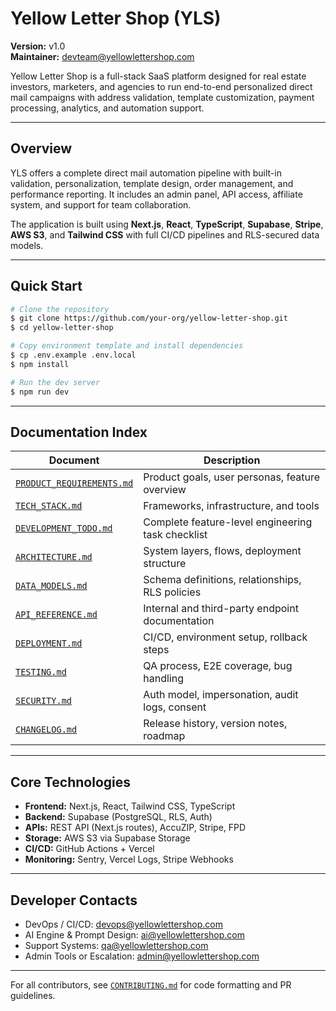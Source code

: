 # Yellow Letter Shop (YLS)

**Version:** v1.0  
**Maintainer:** devteam@yellowlettershop.com

Yellow Letter Shop is a full-stack SaaS platform designed for real estate investors, marketers, and agencies to run end-to-end personalized direct mail campaigns with address validation, template customization, payment processing, analytics, and automation support.

---

## Overview

YLS offers a complete direct mail automation pipeline with built-in validation, personalization, template design, order management, and performance reporting. It includes an admin panel, API access, affiliate system, and support for team collaboration.

The application is built using **Next.js**, **React**, **TypeScript**, **Supabase**, **Stripe**, **AWS S3**, and **Tailwind CSS** with full CI/CD pipelines and RLS-secured data models.

---

## Quick Start

```bash
# Clone the repository
$ git clone https://github.com/your-org/yellow-letter-shop.git
$ cd yellow-letter-shop

# Copy environment template and install dependencies
$ cp .env.example .env.local
$ npm install

# Run the dev server
$ npm run dev
```

---

## Documentation Index

| Document                        | Description                                             |
|---------------------------------|---------------------------------------------------------|
| [`PRODUCT_REQUIREMENTS.md`](./PRODUCT_REQUIREMENTS.md) | Product goals, user personas, feature overview       |
| [`TECH_STACK.md`](./TECH_STACK.md)                    | Frameworks, infrastructure, and tools                |
| [`DEVELOPMENT_TODO.md`](./DEVELOPMENT_TODO.md)        | Complete feature-level engineering task checklist    |
| [`ARCHITECTURE.md`](./ARCHITECTURE.md)                | System layers, flows, deployment structure           |
| [`DATA_MODELS.md`](./DATA_MODELS.md)                  | Schema definitions, relationships, RLS policies      |
| [`API_REFERENCE.md`](./API_REFERENCE.md)              | Internal and third-party endpoint documentation      |
| [`DEPLOYMENT.md`](./DEPLOYMENT.md)                    | CI/CD, environment setup, rollback steps             |
| [`TESTING.md`](./TESTING.md)                          | QA process, E2E coverage, bug handling               |
| [`SECURITY.md`](./SECURITY.md)                        | Auth model, impersonation, audit logs, consent       |
| [`CHANGELOG.md`](./CHANGELOG.md)                      | Release history, version notes, roadmap              |

---

## Core Technologies

- **Frontend:** Next.js, React, Tailwind CSS, TypeScript
- **Backend:** Supabase (PostgreSQL, RLS, Auth)
- **APIs:** REST API (Next.js routes), AccuZIP, Stripe, FPD
- **Storage:** AWS S3 via Supabase Storage
- **CI/CD:** GitHub Actions + Vercel
- **Monitoring:** Sentry, Vercel Logs, Stripe Webhooks

---

## Developer Contacts

- DevOps / CI/CD: devops@yellowlettershop.com
- AI Engine & Prompt Design: ai@yellowlettershop.com
- Support Systems: qa@yellowlettershop.com
- Admin Tools or Escalation: admin@yellowlettershop.com

---

For all contributors, see [`CONTRIBUTING.md`](./CONTRIBUTING.md) for code formatting and PR guidelines.
